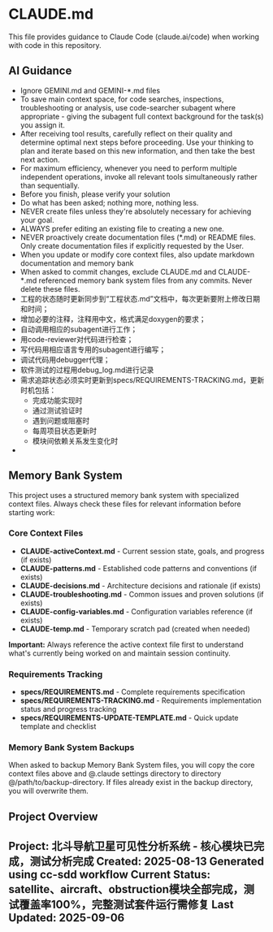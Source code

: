 # CLAUDE.md

This file provides guidance to Claude Code (claude.ai/code) when working with code in this repository.

## AI Guidance

* Ignore GEMINI.md and GEMINI-*.md files
* To save main context space, for code searches, inspections, troubleshooting or analysis, use code-searcher subagent where appropriate - giving the subagent full context background for the task(s) you assign it.
* After receiving tool results, carefully reflect on their quality and determine optimal next steps before proceeding. Use your thinking to plan and iterate based on this new information, and then take the best next action.
* For maximum efficiency, whenever you need to perform multiple independent operations, invoke all relevant tools simultaneously rather than sequentially.
* Before you finish, please verify your solution
* Do what has been asked; nothing more, nothing less.
* NEVER create files unless they're absolutely necessary for achieving your goal.
* ALWAYS prefer editing an existing file to creating a new one.
* NEVER proactively create documentation files (*.md) or README files. Only create documentation files if explicitly requested by the User.
* When you update or modify core context files, also update markdown documentation and memory bank
* When asked to commit changes, exclude CLAUDE.md and CLAUDE-*.md referenced memory bank system files from any commits. Never delete these files.
* 工程的状态随时更新同步到“工程状态.md”文档中，每次更新要附上修改日期和时间；
* 增加必要的注释，注释用中文，格式满足doxygen的要求；
* 自动调用相应的subagent进行工作；
* 用code-reviewer对代码进行检查；
* 写代码用相应语言专用的subagent进行编写；
* 调试代码用debugger代理；
* 软件测试的过程用debug_log.md进行记录
* 需求追踪状态必须实时更新到specs/REQUIREMENTS-TRACKING.md，更新时机包括：
  - 完成功能实现时
  - 通过测试验证时  
  - 遇到问题或阻塞时
  - 每周项目状态更新时
  - 模块间依赖关系发生变化时
* 
## Memory Bank System

This project uses a structured memory bank system with specialized context files. Always check these files for relevant information before starting work:

### Core Context Files

* **CLAUDE-activeContext.md** - Current session state, goals, and progress (if exists)
* **CLAUDE-patterns.md** - Established code patterns and conventions (if exists)
* **CLAUDE-decisions.md** - Architecture decisions and rationale (if exists)
* **CLAUDE-troubleshooting.md** - Common issues and proven solutions (if exists)
* **CLAUDE-config-variables.md** - Configuration variables reference (if exists)
* **CLAUDE-temp.md** - Temporary scratch pad (created when needed)

**Important:** Always reference the active context file first to understand what's currently being worked on and maintain session continuity.

### Requirements Tracking

* **specs/REQUIREMENTS.md** - Complete requirements specification
* **specs/REQUIREMENTS-TRACKING.md** - Requirements implementation status and progress tracking
* **specs/REQUIREMENTS-UPDATE-TEMPLATE.md** - Quick update template and checklist

### Memory Bank System Backups

When asked to backup Memory Bank System files, you will copy the core context files above and @.claude settings directory to directory @/path/to/backup-directory. If files already exist in the backup directory, you will overwrite them.

## Project Overview
Project: 北斗导航卫星可见性分析系统 - 核心模块已完成，测试分析完成
Created: 2025-08-13
Generated using cc-sdd workflow
Current Status: satellite、aircraft、obstruction模块全部完成，测试覆盖率100%，完整测试套件运行需修复
Last Updated: 2025-09-06
-----
